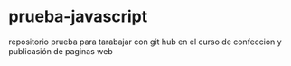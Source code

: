 # prueba-javascript
repositorio prueba para tarabajar con git hub en el curso de confeccion y publicasión de paginas web
